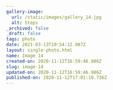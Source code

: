 ```yaml
---
gallery-image:
  url: /static/images/gallery_14.jpg
  alt: Steps
_archived: false
_draft: false
tags: photo
date: 2021-03-13T19:54:12.987Z
layout: single-photo.html
name: Image 14
created-on: 2020-11-12T16:59:46.986Z
slug: image-14
updated-on: 2020-11-12T16:59:46.986Z
published-on: 2020-11-12T17:01:10.736Z
---
```

